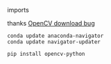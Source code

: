 imports

thanks [OpenCV download bug](https://stackoverflow.com/questions/19876079/cannot-find-module-cv2-when-using-opencv)

```commandline
conda update anaconda-navigator  
conda update navigator-updater 
```

```commandline
pip install opencv-python
```